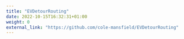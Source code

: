 ```yaml
---
title: "EVDetourRouting"
date: 2022-10-15T16:32:31+01:00
weight: 0
external_link: "https://github.com/cole-mansfield/EVDetourRouting"
---
```

